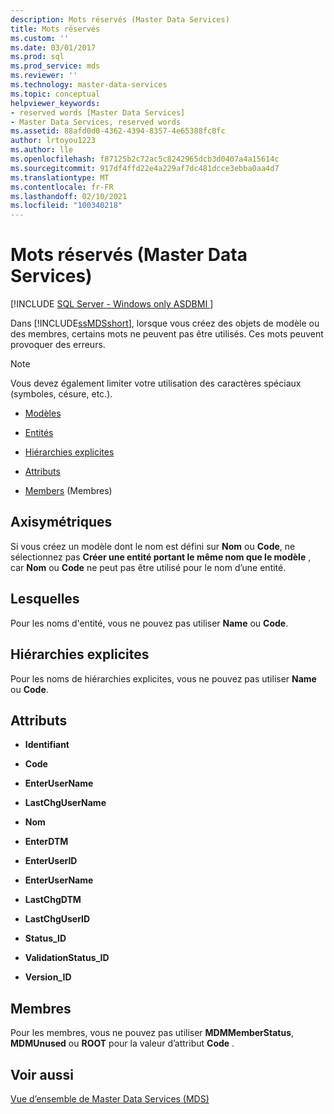 ```yaml
---
description: Mots réservés (Master Data Services)
title: Mots réservés
ms.custom: ''
ms.date: 03/01/2017
ms.prod: sql
ms.prod_service: mds
ms.reviewer: ''
ms.technology: master-data-services
ms.topic: conceptual
helpviewer_keywords:
- reserved words [Master Data Services]
- Master Data Services, reserved words
ms.assetid: 88afd0d0-4362-4394-8357-4e65388fc0fc
author: lrtoyou1223
ms.author: lle
ms.openlocfilehash: f87125b2c72ac5c8242965dcb3d0407a4a15614c
ms.sourcegitcommit: 917df4ffd22e4a229af7dc481dcce3ebba0aa4d7
ms.translationtype: MT
ms.contentlocale: fr-FR
ms.lasthandoff: 02/10/2021
ms.locfileid: "100340218"
---
```

# <a name="reserved-words-master-data-services"></a>Mots réservés (Master Data Services)

[!INCLUDE [SQL Server - Windows only ASDBMI  ](../includes/applies-to-version/sql-windows-only-asdbmi.md)]

  Dans [!INCLUDE[ssMDSshort](../includes/ssmdsshort-md.md)], lorsque vous créez des objets de modèle ou des membres, certains mots ne peuvent pas être utilisés. Ces mots peuvent provoquer des erreurs.  
  
> [!NOTE]  
>  Vous devez également limiter votre utilisation des caractères spéciaux (symboles, césure, etc.).  
  
-   [Modèles](../master-data-services/reserved-words-master-data-services.md#models)  
  
-   [Entités](../master-data-services/reserved-words-master-data-services.md#entities)  
  
-   [Hiérarchies explicites](../master-data-services/reserved-words-master-data-services.md#exhierarchies)  
  
-   [Attributs](../master-data-services/reserved-words-master-data-services.md#attributes)  
  
-   [Members](../master-data-services/reserved-words-master-data-services.md#members) (Membres)  
  
##  <a name="models"></a><a name="models"></a> Axisymétriques  
 Si vous créez un modèle dont le nom est défini sur **Nom** ou **Code**, ne sélectionnez pas **Créer une entité portant le même nom que le modèle** , car **Nom** ou **Code** ne peut pas être utilisé pour le nom d’une entité.  
  
##  <a name="entities"></a><a name="entities"></a> Lesquelles  
 Pour les noms d'entité, vous ne pouvez pas utiliser **Name** ou **Code**.  
  
##  <a name="explicit-hierarchies"></a><a name="exhierarchies"></a> Hiérarchies explicites  
 Pour les noms de hiérarchies explicites, vous ne pouvez pas utiliser **Name** ou **Code**.  
  
##  <a name="attributes"></a><a name="attributes"></a> Attributs  
  
-   **Identifiant**  
  
-   **Code**  
  
-   **EnterUserName**  
  
-   **LastChgUserName**  
  
-   **Nom**  
  
-   **EnterDTM**  
  
-   **EnterUserID**  
  
-   **EnterUserName**  
  
-   **LastChgDTM**  
  
-   **LastChgUserID**  
  
-   **Status_ID**  
  
-   **ValidationStatus_ID**  
  
-   **Version_ID**  
  
##  <a name="members"></a><a name="members"></a> Membres  
 Pour les membres, vous ne pouvez pas utiliser **MDMMemberStatus**, **MDMUnused** ou **ROOT** pour la valeur d’attribut **Code** .  
  
## <a name="see-also"></a>Voir aussi  
 [Vue d’ensemble de Master Data Services &#40;MDS&#41;](../master-data-services/master-data-services-overview-mds.md)  
  
  
